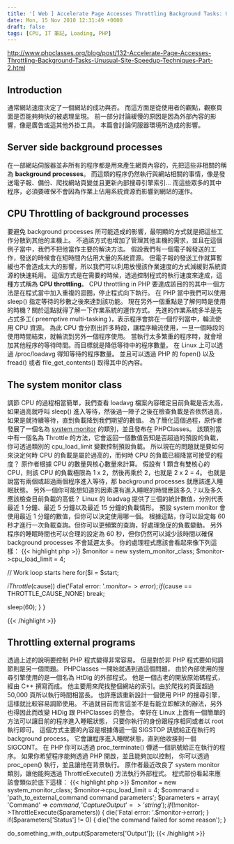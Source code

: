 ```yaml
---
title: '[ Web ] Accelerate Page Accesses Throttling Background Tasks: Unusual Site Speedup Techniques: Part 2 - PHP Classes blog'
date: Mon, 15 Nov 2010 12:31:49 +0000
draft: false
tags: [CPU, IT 筆記, Loading, PHP]
---
```


http://www.phpclasses.org/blog/post/132-Accelerate-Page-Accesses-Throttling-Background-Tasks-Unusual-Site-Speedup-Techniques-Part-2.html

Introduction
------------

通常網站速度決定了一個網站的成功與否。 而這方面是從使用者的觀點，觀察頁面是否能夠夠快的被處理呈現。 前一部分討論緩慢的原因是因為外部內容的影響，像是廣告或這其他外掛工具。 本篇會討論伺服器環境所造成的影響。

Server side background processes
--------------------------------

在一部網站伺服器並非所有的程序都是用來產生網頁內容的，先把這些非相關的稱為 **background processes**。 而這類的程序仍然執行與網站相關的事情，像是發送電子報、備份、爬找網站頁變並且更新內部搜尋引擎索引... 而這些眾多的其中程序，必須要確保不會因為作業上佔用系統資源而影響到網站的運作。

CPU Throttling of background processes
--------------------------------------

要避免 background processes 所可能造成的影響，最明顯的方式就是把這些工作分散到其他的主機上。 不過該方式也增加了管理其他主機的需求，並且在這個例子當中，我們不把他當作主要的解決方法。 假設我們有一個電子報發送的工作，發送的時候會在短時間內佔用大量的系統資源。 但電子報的發送工作就算暫緩也不會造成太大的影響，所以我們可以利用放慢該作業速度的方式減緩對系統資源的快速耗用。 這個方式是在需要的時候，透過控制程式的執行速度來達成，這種方式稱為 **CPU throttling**。 CPU throttling in PHP 要達成該目的的其中一個方法是在程式當中加入重複的迴圈，停止程式向下執行。 在 PHP 當中我們可以使用 sleep() 指定等待的秒數之後來達到該功能。 現在另外一個重點是了解何時是使用的時機？關於這點就得了解一下作業系統的運作方式。 先進的作業系統多半是先占式多工( preemptive multi-tasking )，表示程序會排在一個佇列當中，輪流使用 CPU 資源。 為此 CPU 會分割出許多時段，讓程序輪流使用，一旦一個時段的使用時間結束，就輪流到另外一個程序使用。 當執行太多繁重的程序時，就會增加其他程序的等待時間。而目標就是降低等待中的程序數量。 在 Linux 上可以透過 /proc/loadavg 得知等待的程序數量。 並且可以透過 PHP 的 fopen() 以及 fread() 或者 file_get_contents() 取得其中的內容。

The system monitor class
------------------------

調節 CPU 的過程相當簡單，我們查看 loadavg 檔案內容確定目前負載是否太高， 如果過高就呼叫 sleep() 進入等待，然後過一陣子之後在檢查負載是否依然過高， 如果是就持續等待，直到負載降到我們期望的數值。 為了簡化這個過程，原作者發展了一個名為 [system monitor](http://www.phpclasses.org/system-monitor) 的類別，並且發布在 PHPClasses。 該類別當中有一個名為 Throttle 的方法，它會返回一個數值告知是否超過的預設的負載， 你可透過類別的 cpu_load_limit 變數控制預設負載。 所以現在的問題就是要如何來決定何時 CPU 的負載是屬於過高的，而何時 CPU 的負載已經降當可接受的程度？ 原作者根據 CPU 的數量與核心數量來計算。 假設有 1 顆含有雙核心的 CPU，則該 CPU 的負載極限為 1 x 2，然後再乘於 2，也就是 2 x 2 = 4。 也就是說當有兩個或超過兩個程序進入等待，那 background processes 就應該進入睡眠狀態。 另外一個你可能想知道的因素還有進入睡眠的時間應該多久？以及多久應該檢查目前負載的高低？ Linux 的 loadvag 提供了三個的統計數值，分別代表 最近 1 分鐘、最近 5 分鐘以及最近 15 分鐘的負載情形。 預設 system monitor 會使用最近 1 分鐘的數值，但你可以決定使用哪一個。 根據這點，你可以設定每 60 秒才進行一次負載查詢。但你可以更頻繁的查詢，好處理急促的負載變動。 另外程序的睡眠時間也可以合理的設定為 60 秒，但你仍然可以減少該時間以確保 background processes 不會延遲太多。 你的處理程式應該會看起來像下列這樣：
{{< highlight php >}}
$monitor = new system_monitor_class;
$monitor->cpu_load_limit = 4;

// Work loop starts here
for($i = $start;

$i Throttle($cause))
    die('Fatal error: '.$monitor->error);
    if($cause == THROTTLE_CAUSE_NONE)
        break;

sleep(60);
    }
}

{{< /highlight >}}


Throttling external programs
----------------------------

透過上述的說明要控制 PHP 程式變得非常容易。 但是對於非 PHP 程式要如何調節則是另一個問題。 PHPClasses 一開始就遇到過這個問題， 由於內部使用的搜尋引擎使用的是一個名為 HtDig 的外部程式。 他是一個古老的開放原始碼程式，經由 C++ 撰寫而成。 他主要用來爬找整個網站的索引。由於爬找的頁面超過 50,000 頁所以執行時間相當長。 也許應該重新設計一個使用 PHP 的搜尋引擎，這樣就比較容易調節使用。 不過就目前而言這並不是有能立即解決的辦法，另外也得因此而改變 HiDig 跟 PHPClasses 的整合。 幸好在 Linux 上面有一個簡單的方法可以讓目前的程序進入睡眠狀態， 只要你執行的身份跟程序相同或者以 root 執行即可。 這個方式主要的內容是根據傳遞一個 SIGSTOP 訊號給正在執行的 background process。 它會讓程序進入睡眠狀態，直到他收接到一個 SIGCONT。 在 PHP 你可以透過 proc_terminate() 傳遞一個訊號給正在執行的程序。 如果你希望程序能夠透過 PHP 開啟，並且能夠加以控制， 你可以透過 proc_open() 執行，並且讓他在背景執行。 原作者最近改良了 system monitor 類別，讓他能夠透過 ThrottleExecute() 方法執行外部程式。 程式部份看起來應該會類似於底下這樣：
{{< highlight php >}}
$monitor = new system_monitor_class;
$monitor->cpu_load_limit = 4;
$command = 'path_to_external_command command parameters';
$parameters = array( 'Command' => $command, 'CaptureOutput' => 'string');
if(!$monitor->ThrottleExecute($parameters)) {
    die('Fatal error: '.$monitor->error);
}
if($parameters\['Status'\] != 0) {
    die('the command failed for some reason');
}

do_something_with_output($parameters\['Output'\]);
{{< /highlight >}}

